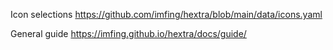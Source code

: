 
Icon selections
https://github.com/imfing/hextra/blob/main/data/icons.yaml

General guide
https://imfing.github.io/hextra/docs/guide/

